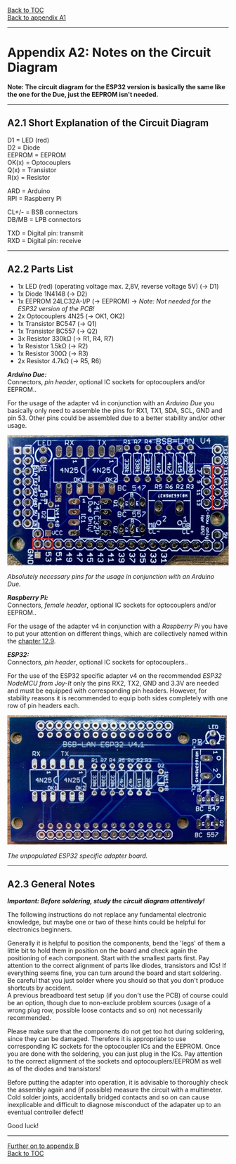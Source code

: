 [Back to TOC](toc.md)  
[Back to appendix A1](appendix_a1.md)    
   
--- 
    
# Appendix A2: Notes on the Circuit Diagram  
    
**Note: The circuit diagram for the ESP32 version is basically the same like the one for the Due, just the EEPROM isn't needed.**      
    
---  

## A2.1 Short Explanation of the Circuit Diagram

D1 = LED (red)  
D2 = Diode  
EEPROM = EEPROM  
OK(x) = Optocouplers  
Q(x) = Transistor  
R(x) = Resistor  

ARD = Arduino  
RPI = Raspberry Pi  
  
CL+/- = BSB connectors  
DB/MB = LPB connectors  

TXD = Digital pin: transmit  
RXD = Digital pin: receive
    
---
        
## A2.2 Parts List

- 1x LED (red) (operating voltage max. 2,8V, reverse voltage 5V) (→ D1)  
- 1x Diode 1N4148 (→ D2)  
- 1x EEPROM 24LC32A-I/P (→ EEPROM) → *Note: Not needed for the ESP32 version of the PCB!*  
- 2x Optocouplers 4N25 (→ OK1, OK2)    
- 1x Transistor BC547 (→ Q1)  
- 1x Transistor BC557 (→ Q2)  
- 3x Resistor 330kΩ (→ R1, R4, R7) 
- 1x Resistor 1.5kΩ (→ R2) 
- 1x Resistor 300Ω (→ R3) 
- 2x Resistor 4.7kΩ (→ R5, R6)  
    

***Arduino Due:***  
Connectors, *pin header*, optional IC sockets for optocouplers and/or EEPROM..  
  
For the usage of the adapter v4 in conjunction with an *Arduino Due* you basically only need to assemble the pins for RX1, TX1, SDA, SCL, GND and pin 53. Other pins could be assembled due to a better stability and/or other usage.  
  
<img src="https://raw.githubusercontent.com/1coderookie/BSB-LPB-LAN_EN/master/docs/pics/bsb-adapter-v4-unbestueckt_pins.jpg">  
  
*Absolutely necessary pins for the usage in conjunction with an Arduino Due.*  
  
***Raspberry Pi:***  
Connectors, *female header*, optional IC sockets for optocouplers and/or EEPROM..  
  
For the usage of the adapter v4 in conjunction with a *Raspberry Pi* you have to put your attention on different things, which are collectively named within the [chapter 12.9](chap12.md#129-raspberry-pi).    
        
***ESP32:***  
Connectors, *pin header*, optional IC sockets for optocouplers..  
  
For the use of the ESP32 specific adapter v4 on the recommended *ESP32 NodeMCU from Joy-It* only the pins RX2, TX2, GND and 3.3V are needed and must be equipped with corresponding pin headers. However, for stability reasons it is recommended to equip both sides completely with one row of pin headers each.   
  
<img src="https://raw.githubusercontent.com/1coderookie/BSB-LPB-LAN_EN/master/docs/pics/ESP32-PCB.jpeg">  
  
*The unpopulated ESP32 specific adapter board.*          
    
---
    
## A2.3 General Notes

***Important: Before soldering, study the circuit diagram attentively!***

The following instructions do not replace any fundamental
electronic knowledge, but maybe one or two of these hints could
be helpful for electronics beginners.

Generally it is helpful to position the components, bend the 'legs' of them a little bit to hold them in position on the board and check again the positioning of each component. Start with the smallest parts first. Pay attention to the correct alignment of parts like diodes, transistors and ICs! If everything seems fine, you can turn around the board and start soldering. Be careful that you just solder where you should so that you don't produce shortcuts by accident.  
A previous breadboard test setup (if you don't use the PCB) of course could be an option, though
due to non-exclude problem sources (usage of a wrong
plug row, possible loose contacts and so on) not necessarily
recommended.  

Please make sure that the components do not get too hot during soldering,
since they can be damaged. Therefore it is appropriate to use corresponding IC sockets for the optocoupler ICs and the EEPROM. Once you are done with the soldering, you can just plug in the ICs. Pay attention to the correct alignment of the
sockets and optocouplers/EEPROM as well as of the diodes and transistors!  

Before putting the adapter into operation, it is advisable to thoroughly check the assembly again and (if possible)
measure the circuit with a multimeter. Cold solder joints, accidentally bridged contacts and so on can cause inexplicable and difficult to diagnose misconduct
of the adapater up to an eventual controller defect!

Good luck!
    
---  

[Further on to appendix B](appendix_b.md)      
[Back to TOC](toc.md)   
